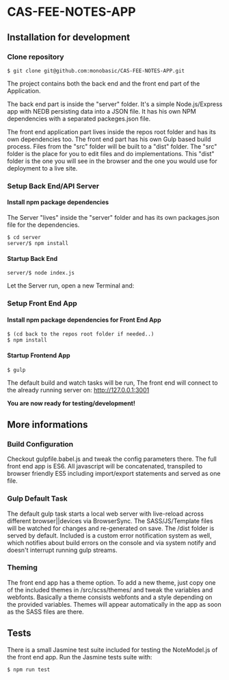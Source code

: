 # CAS-FEE-NOTES-APP

## Installation for development

### Clone repository
```
$ git clone git@github.com:monobasic/CAS-FEE-NOTES-APP.git
```
The project contains both the back end and the front end part of the Application.

The back end part is inside the "server" folder. It's a simple Node.js/Express app with NEDB persisting data into a JSON file.
It has his own NPM dependencies with a separated packeges.json file.

The front end application part lives inside the repos root folder and has its own dependencies too. The front end part has his own Gulp based build process. Files from the "src" folder will be built to a "dist" folder. The "src" folder is the place for you to edit files and do implementations. This "dist" folder is the one you will see in the browser and the one you would use for deployment to a live site.

### Setup Back End/API Server
#### Install npm package dependencies
The Server "lives" inside the "server" folder and has its own packages.json file for the dependencies.

```
$ cd server
server/$ npm install
```

#### Startup Back End
```
server/$ node index.js
```

Let the Server run, open a new Terminal and:


### Setup Front End App
#### Install npm package dependencies for Front End App

```
$ (cd back to the repos root folder if needed..)
$ npm install
```

#### Startup Frontend App
```
$ gulp
```
The default build and watch tasks will be run, The front end will connect to the already running server on: http://127.0.0.1:3001

**You are now ready for testing/development!**

## More informations

### Build Configuration
Checkout gulpfile.babel.js and tweak the config parameters there. The full front end app is ES6. All javascript will be concatenated, transpiled to browser friendly ES5 including import/export statements and served as one file.

### Gulp Default Task
The default gulp task starts a local web server with live-reload across different browser||devices via BrowserSync. The SASS/JS/Template files will be watched for changes and re-generated on save. The /dist folder is served by default.
Included is a custom error notification system as well, which notifies about build errors on the console and via system notify and doesn't interrupt running gulp streams.

### Theming
The front end app has a theme option.
To add a new theme, just copy one of the included themes in /src/scss/themes/ and tweak the variables and webfonts.
Basically a theme consists webfonts and a style depending on the provided variables. Themes will appear automatically in the app as soon as the SASS files are there.

## Tests
There is a small Jasmine test suite included for testing the NoteModel.js of the front end app.
Run the Jasmine tests suite with:
```
$ npm run test
```
